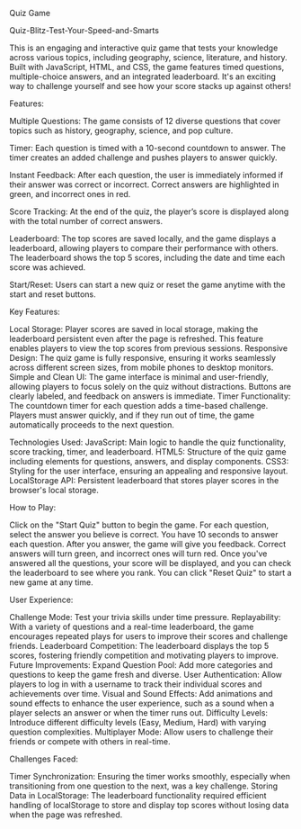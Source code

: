 Quiz Game 

Quiz-Blitz-Test-Your-Speed-and-Smarts

This is an engaging and interactive quiz game that tests your knowledge across various topics, including geography, science, literature, and history. Built with JavaScript, HTML, and CSS, the game features timed questions, multiple-choice answers, and an integrated leaderboard. It's an exciting way to challenge yourself and see how your score stacks up against others!

Features:

Multiple Questions: The game consists of 12 diverse questions that cover topics such as history, geography, science, and pop culture.

Timer: Each question is timed with a 10-second countdown to answer. The timer creates an added challenge and pushes players to answer quickly.

Instant Feedback: After each question, the user is immediately informed if their answer was correct or incorrect. Correct answers are highlighted in green, and incorrect ones in red.

Score Tracking: At the end of the quiz, the player’s score is displayed along with the total number of correct answers.

Leaderboard: The top scores are saved locally, and the game displays a leaderboard, allowing players to compare their performance with others. The leaderboard shows the top 5 scores, including the date and time each score was achieved.

Start/Reset: Users can start a new quiz or reset the game anytime with the start and reset buttons.

Key Features:

Local Storage: Player scores are saved in local storage, making the leaderboard persistent even after the page is refreshed. This feature enables players to view the top scores from previous sessions.
Responsive Design: The quiz game is fully responsive, ensuring it works seamlessly across different screen sizes, from mobile phones to desktop monitors.
Simple and Clean UI: The game interface is minimal and user-friendly, allowing players to focus solely on the quiz without distractions. Buttons are clearly labeled, and feedback on answers is immediate.
Timer Functionality: The countdown timer for each question adds a time-based challenge. Players must answer quickly, and if they run out of time, the game automatically proceeds to the next question.


Technologies Used:
JavaScript: Main logic to handle the quiz functionality, score tracking, timer, and leaderboard.
HTML5: Structure of the quiz game including elements for questions, answers, and display components.
CSS3: Styling for the user interface, ensuring an appealing and responsive layout.
LocalStorage API: Persistent leaderboard that stores player scores in the browser's local storage.


How to Play:

Click on the "Start Quiz" button to begin the game.
For each question, select the answer you believe is correct. You have 10 seconds to answer each question.
After you answer, the game will give you feedback. Correct answers will turn green, and incorrect ones will turn red.
Once you've answered all the questions, your score will be displayed, and you can check the leaderboard to see where you rank.
You can click "Reset Quiz" to start a new game at any time.


User Experience:

Challenge Mode: Test your trivia skills under time pressure.
Replayability: With a variety of questions and a real-time leaderboard, the game encourages repeated plays for users to improve their scores and challenge friends.
Leaderboard Competition: The leaderboard displays the top 5 scores, fostering friendly competition and motivating players to improve.
Future Improvements:
Expand Question Pool: Add more categories and questions to keep the game fresh and diverse.
User Authentication: Allow players to log in with a username to track their individual scores and achievements over time.
Visual and Sound Effects: Add animations and sound effects to enhance the user experience, such as a sound when a player selects an answer or when the timer runs out.
Difficulty Levels: Introduce different difficulty levels (Easy, Medium, Hard) with varying question complexities.
Multiplayer Mode: Allow users to challenge their friends or compete with others in real-time.


Challenges Faced:

Timer Synchronization: Ensuring the timer works smoothly, especially when transitioning from one question to the next, was a key challenge.
Storing Data in LocalStorage: The leaderboard functionality required efficient handling of localStorage to store and display top scores without losing data when the page was refreshed.
